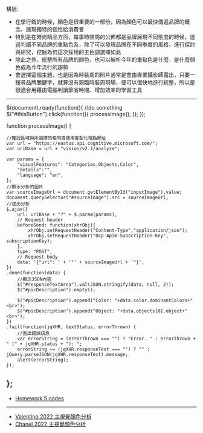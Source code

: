 構思:
* 在學行銷的時候，顏色是很重要的一部份，因為顏色可以最快傳遞品牌的概念、展現獨特的個性給消費者
* 特別是在時尚精品方面，每季時裝周的公佈都是品牌展現不同態度的時候，透過判讀不同品牌的重點色系，除了可以發現品牌在不同季度的風格，進行探討與研究，挖掘為何這次採用的主色調選擇如此
* 除此之外，統整所有品牌的顏色，也可以解析今年的重點色是什麼，是什麼顏色成為今年流行的趨勢
* 會選擇這個主題，也是因為時裝周的照片通常是會由專業攝影師露出，只要一搜尋品牌關鍵字，就算沒有親臨時裝周現場，便可以很快地進行統整，所以是很適合用藉由電腦判讀節省時間、增加效率的學習工具
-----
$(document).ready(function(){
    //do something
    $("#thisButton").click(function(){
        processImage();
    });
    });


function processImage() {
    
    //確認區域與所選擇的相同或使用客製化端點網址
    var url = "https://eastus.api.cognitive.microsoft.com/";
    var uriBase = url + "vision/v2.1/analyze";
    
    var params = {
        "visualFeatures": "Categories,Objects,Color",
        "details":"",
        "language": "en",
    };
    //顯示分析的圖片
    var sourceImageUrl = document.getElementById("inputImage").value;
    document.querySelector("#sourceImage").src = sourceImageUrl;
    //送出分析
    $.ajax({
        url: uriBase + "?" + $.param(params),
        // Request header
        beforeSend: function(xhrObj){
            xhrObj.setRequestHeader("Content-Type","application/json");
            xhrObj.setRequestHeader("Ocp-Apim-Subscription-Key", subscriptionKey);
        },
        type: "POST",
        // Request body
        data: '{"url": ' + '"' + sourceImageUrl + '"}',
    })
    .done(function(data) {
        //顯示JSON內容
        $("#responseTextArea").val(JSON.stringify(data, null, 2));
        $("#picDescription").empty();
        
        $("#picDescription").append("Color: "+data.color.dominantColors+"<br>");
        $("#picDescription").append("Object: "+data.objects[0].object+"<br>");
    })
    .fail(function(jqXHR, textStatus, errorThrown) {
        //丟出錯誤訊息
        var errorString = (errorThrown === "") ? "Error. " : errorThrown + " (" + jqXHR.status + "): ";
        errorString += (jqXHR.responseText === "") ? "" : jQuery.parseJSON(jqXHR.responseText).message;
        alert(errorString);
    });
};
-------
* [Homework 5 codes](https://github.com/HsinYu-W/LAT/blob/main/HW5/main.js)
---------
*  [Valentino 2022 主視覺顏色分析](valentino.png)
* [Chanel 2022 主視覺顏色分析](chanel.png)
